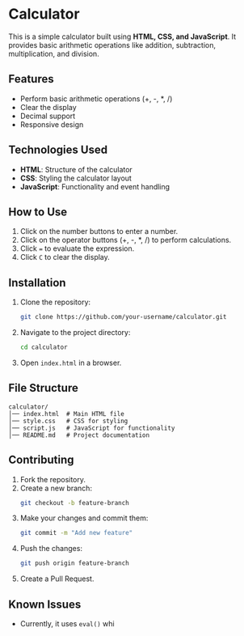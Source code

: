 # Calculator

This is a simple calculator built using **HTML, CSS, and JavaScript**. It provides basic arithmetic operations like addition, subtraction, multiplication, and division.

## Features
- Perform basic arithmetic operations (+, -, *, /)
- Clear the display
- Decimal support
- Responsive design

## Technologies Used
- **HTML**: Structure of the calculator
- **CSS**: Styling the calculator layout
- **JavaScript**: Functionality and event handling

## How to Use
1. Click on the number buttons to enter a number.
2. Click on the operator buttons (+, -, *, /) to perform calculations.
3. Click `=` to evaluate the expression.
4. Click `C` to clear the display.

## Installation
1. Clone the repository:
   ```sh
   git clone https://github.com/your-username/calculator.git
   ```
2. Navigate to the project directory:
   ```sh
   cd calculator
   ```
3. Open `index.html` in a browser.

## File Structure
```
calculator/
│── index.html  # Main HTML file
│── style.css   # CSS for styling
│── script.js   # JavaScript for functionality
│── README.md   # Project documentation
``` 

## Contributing
1. Fork the repository.
2. Create a new branch:
   ```sh
   git checkout -b feature-branch
   ```
3. Make your changes and commit them:
   ```sh
   git commit -m "Add new feature"
   ```
4. Push the changes:
   ```sh
   git push origin feature-branch
   ```
5. Create a Pull Request.

## Known Issues
- Currently, it uses `eval()` whi